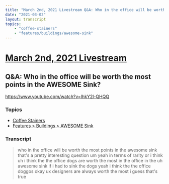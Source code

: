 ```yaml
---
title: "March 2nd, 2021 Livestream Q&A: Who in the office will be worth the most points in the AWESOME Sink?"
date: "2021-03-02"
layout: transcript
topics:
    - "coffee-stainers"
    - "features/buildings/awesome-sink"
---
```

# [March 2nd, 2021 Livestream](../2021-03-02.md)
## Q&A: Who in the office will be worth the most points in the AWESOME Sink?
https://www.youtube.com/watch?v=IhkY2l-QHQQ

### Topics
* [Coffee Stainers](../topics/coffee-stainers.md)
* [Features > Buildings > AWESOME Sink](../topics/features/buildings/awesome-sink.md)

### Transcript

> who in the office will be worth the most points in the awesome sink that's a pretty interesting question um yeah in terms of rarity or i think uh i think the the office dogs are worth the most in the office in the uh awesome sink if i had to sink the dogs yeah i think the the office doggos okay ux designers are always worth the most i guess that's true
